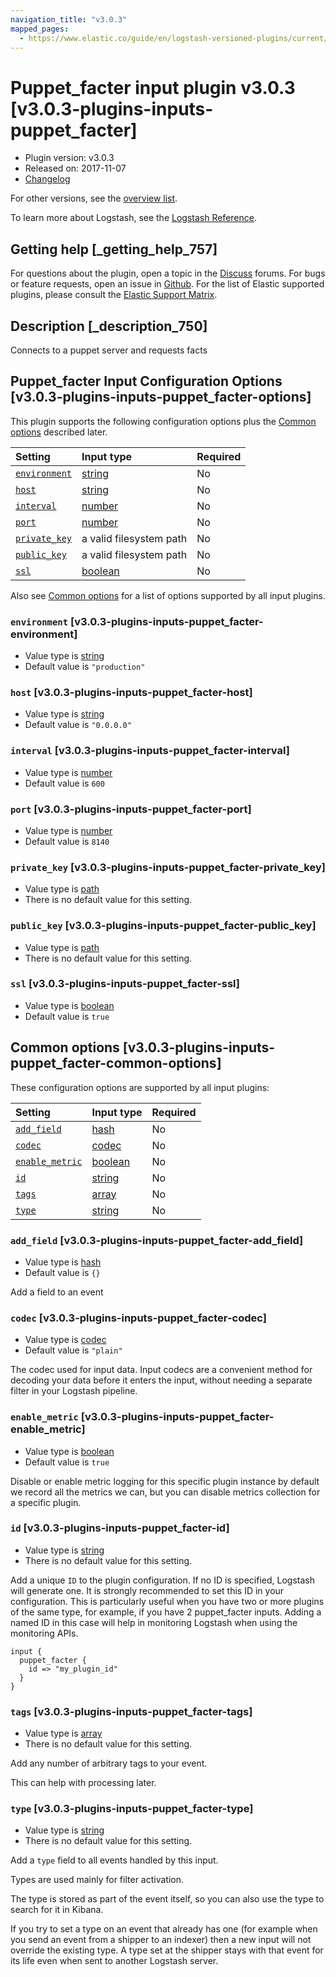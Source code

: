 ```yaml
---
navigation_title: "v3.0.3"
mapped_pages:
  - https://www.elastic.co/guide/en/logstash-versioned-plugins/current/v3.0.3-plugins-inputs-puppet_facter.html
---
```


# Puppet_facter input plugin v3.0.3 [v3.0.3-plugins-inputs-puppet_facter]

* Plugin version: v3.0.3
* Released on: 2017-11-07
* [Changelog](https://github.com/logstash-plugins/logstash-input-puppet_facter/blob/v3.0.3/CHANGELOG.md)

For other versions, see the [overview list](input-puppet_facter-index.md).

To learn more about Logstash, see the [Logstash Reference](https://www.elastic.co/guide/en/logstash/current/index.html).

## Getting help [_getting_help_757]

For questions about the plugin, open a topic in the [Discuss](http://discuss.elastic.co) forums. For bugs or feature requests, open an issue in [Github](https://github.com/logstash-plugins/logstash-input-puppet_facter). For the list of Elastic supported plugins, please consult the [Elastic Support Matrix](https://www.elastic.co/support/matrix#matrix_logstash_plugins).

## Description [_description_750]

Connects to a puppet server and requests facts

## Puppet_facter Input Configuration Options [v3.0.3-plugins-inputs-puppet_facter-options]

This plugin supports the following configuration options plus the [Common options](v3-0-3-plugins-inputs-puppet_facter.md#v3.0.3-plugins-inputs-puppet_facter-common-options) described later.

| Setting | Input type | Required |
| :- | :- | :- |
| [`environment`](v3-0-3-plugins-inputs-puppet_facter.md#v3.0.3-plugins-inputs-puppet_facter-environment) | [string](/lsr/value-types.md#string) | No |
| [`host`](v3-0-3-plugins-inputs-puppet_facter.md#v3.0.3-plugins-inputs-puppet_facter-host) | [string](/lsr/value-types.md#string) | No |
| [`interval`](v3-0-3-plugins-inputs-puppet_facter.md#v3.0.3-plugins-inputs-puppet_facter-interval) | [number](/lsr/value-types.md#number) | No |
| [`port`](v3-0-3-plugins-inputs-puppet_facter.md#v3.0.3-plugins-inputs-puppet_facter-port) | [number](/lsr/value-types.md#number) | No |
| [`private_key`](v3-0-3-plugins-inputs-puppet_facter.md#v3.0.3-plugins-inputs-puppet_facter-private_key) | a valid filesystem path | No |
| [`public_key`](v3-0-3-plugins-inputs-puppet_facter.md#v3.0.3-plugins-inputs-puppet_facter-public_key) | a valid filesystem path | No |
| [`ssl`](v3-0-3-plugins-inputs-puppet_facter.md#v3.0.3-plugins-inputs-puppet_facter-ssl) | [boolean](/lsr/value-types.md#boolean) | No |

Also see [Common options](v3-0-3-plugins-inputs-puppet_facter.md#v3.0.3-plugins-inputs-puppet_facter-common-options) for a list of options supported by all input plugins.

### `environment` [v3.0.3-plugins-inputs-puppet_facter-environment]

* Value type is [string](/lsr/value-types.md#string)
* Default value is `"production"`

### `host` [v3.0.3-plugins-inputs-puppet_facter-host]

* Value type is [string](/lsr/value-types.md#string)
* Default value is `"0.0.0.0"`

### `interval` [v3.0.3-plugins-inputs-puppet_facter-interval]

* Value type is [number](/lsr/value-types.md#number)
* Default value is `600`

### `port` [v3.0.3-plugins-inputs-puppet_facter-port]

* Value type is [number](/lsr/value-types.md#number)
* Default value is `8140`

### `private_key` [v3.0.3-plugins-inputs-puppet_facter-private_key]

* Value type is [path](/lsr/value-types.md#path)
* There is no default value for this setting.

### `public_key` [v3.0.3-plugins-inputs-puppet_facter-public_key]

* Value type is [path](/lsr/value-types.md#path)
* There is no default value for this setting.

### `ssl` [v3.0.3-plugins-inputs-puppet_facter-ssl]

* Value type is [boolean](/lsr/value-types.md#boolean)
* Default value is `true`

## Common options [v3.0.3-plugins-inputs-puppet_facter-common-options]

These configuration options are supported by all input plugins:

| Setting | Input type | Required |
| :- | :- | :- |
| [`add_field`](v3-0-3-plugins-inputs-puppet_facter.md#v3.0.3-plugins-inputs-puppet_facter-add_field) | [hash](/lsr/value-types.md#hash) | No |
| [`codec`](v3-0-3-plugins-inputs-puppet_facter.md#v3.0.3-plugins-inputs-puppet_facter-codec) | [codec](/lsr/value-types.md#codec) | No |
| [`enable_metric`](v3-0-3-plugins-inputs-puppet_facter.md#v3.0.3-plugins-inputs-puppet_facter-enable_metric) | [boolean](/lsr/value-types.md#boolean) | No |
| [`id`](v3-0-3-plugins-inputs-puppet_facter.md#v3.0.3-plugins-inputs-puppet_facter-id) | [string](/lsr/value-types.md#string) | No |
| [`tags`](v3-0-3-plugins-inputs-puppet_facter.md#v3.0.3-plugins-inputs-puppet_facter-tags) | [array](/lsr/value-types.md#array) | No |
| [`type`](v3-0-3-plugins-inputs-puppet_facter.md#v3.0.3-plugins-inputs-puppet_facter-type) | [string](/lsr/value-types.md#string) | No |

### `add_field` [v3.0.3-plugins-inputs-puppet_facter-add_field]

* Value type is [hash](/lsr/value-types.md#hash)
* Default value is `{}`

Add a field to an event

### `codec` [v3.0.3-plugins-inputs-puppet_facter-codec]

* Value type is [codec](/lsr/value-types.md#codec)
* Default value is `"plain"`

The codec used for input data. Input codecs are a convenient method for decoding your data before it enters the input, without needing a separate filter in your Logstash pipeline.

### `enable_metric` [v3.0.3-plugins-inputs-puppet_facter-enable_metric]

* Value type is [boolean](/lsr/value-types.md#boolean)
* Default value is `true`

Disable or enable metric logging for this specific plugin instance by default we record all the metrics we can, but you can disable metrics collection for a specific plugin.

### `id` [v3.0.3-plugins-inputs-puppet_facter-id]

* Value type is [string](/lsr/value-types.md#string)
* There is no default value for this setting.

Add a unique `ID` to the plugin configuration. If no ID is specified, Logstash will generate one. It is strongly recommended to set this ID in your configuration. This is particularly useful when you have two or more plugins of the same type, for example, if you have 2 puppet\_facter inputs. Adding a named ID in this case will help in monitoring Logstash when using the monitoring APIs.

```
input {
  puppet_facter {
    id => "my_plugin_id"
  }
}
```

### `tags` [v3.0.3-plugins-inputs-puppet_facter-tags]

* Value type is [array](/lsr/value-types.md#array)
* There is no default value for this setting.

Add any number of arbitrary tags to your event.

This can help with processing later.

### `type` [v3.0.3-plugins-inputs-puppet_facter-type]

* Value type is [string](/lsr/value-types.md#string)
* There is no default value for this setting.

Add a `type` field to all events handled by this input.

Types are used mainly for filter activation.

The type is stored as part of the event itself, so you can also use the type to search for it in Kibana.

If you try to set a type on an event that already has one (for example when you send an event from a shipper to an indexer) then a new input will not override the existing type. A type set at the shipper stays with that event for its life even when sent to another Logstash server.
